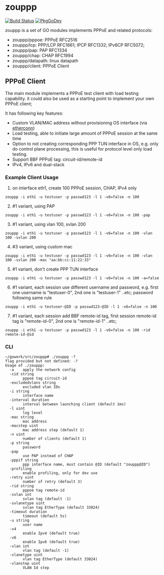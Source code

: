 # zouppp
[![Build Status](https://travis-ci.org/hujun-open/zouppp.svg?branch=master)](https://travis-ci.org/hujun-open/zouppp)
[![PkgGoDev](https://pkg.go.dev/badge/github.com/hujun-open/zouppp)](https://pkg.go.dev/github.com/hujun-open/zouppp)

zouppp is a set of GO modules implements PPPoE and related protocols:

 * zouppp/pppoe: PPPoE RFC2516
 * zouppp/lcp: PPP/LCP RFC1661; IPCP RFC1332; IPv6CP RFC5072;
 * zouppp/pap: PAP RFC1334
 * zouppp/chap: CHAP RFC1994
 * zouppp/datapath: linux datapath
 * zouppp/client: PPPoE Client

## PPPoE Client
The main module implements a PPPoE test client with load testing capability. it could also be used as a starting point to implement your own PPPoE client;

It has following key features:

- Custom VLAN/MAC address without provisioning OS interface (via [etherconn](https://github.com/hujun-open/etherconn))
- Load testing, able to initiate large amount of PPPoE session at the same time
- Option to not creating corresponding PPP TUN interface in OS, e.g. only do control plane processing, this is useful for protocol level only load testing.
- Support BBF PPPoE tag: circuit-id/remote-id
- IPv4, IPv6 and dual-stack
 

### Example Client Usage

1. on interface eth1, create 100 PPPoE session, CHAP, IPv4 only

`zouppp -i eth1 -u testuser -p passwd123 -l 1 -v6=false -n 100`

2. #1 variant, using PAP

`zouppp -i eth1 -u testuser -p passwd123 -l 1 -v6=false -n 100 -pap`

3. #1 variant, using vlan 100, svlan 200

`zouppp -i eth1 -u testuser -p passwd123 -l 1 -v6=false -n 100 -vlan 100 -svlan 200`

4. #3 variant, using custom mac 

`zouppp -i eth1 -u testuser -p passwd123 -l 1 -v6=false -n 100 -vlan 100 -svlan 200 -mac "aa:bb:cc:11:22:33"`

5. #1 variant, don't create PPP TUN interface

`zouppp -i eth1 -u testuser -p passwd123 -l 1 -v6=false -n 100 -a=false`

6. #1 variant, each session use different username and password, e.g. first one username is "testuser-0", 2nd one is "testuser-1" ..etc; password following same rule

`zouppp -i eth1 -u testuser-@ID -p passwd123-@ID -l 1 -v6=false -n 100`

7. #1 variant, each session add BBF remote-id tag, first session remote-id tag is "remote-id-0", 2nd one is "remote-id-1" ..etc;

`zouppp -i eth1 -u testuser -p passwd123 -l 1 -v6=false -n 100 -rid remote-id-@id`



### CLI

```
~/gowork/src/zouppp# ./zouppp -?
flag provided but not defined: -?
Usage of ./zouppp:
  -a    apply the network config
  -cid string
        pppoe tag circuit-id
  -excludedvlans string
        excluded vlan IDs
  -i string
        interface name
  -interval duration
        interval between launching client (default 1ms)
  -l uint
        log level
  -mac string
        mac address
  -macstep uint
        mac address step (default 1)
  -n uint
        number of clients (default 1)
  -p string
        password
  -pap
        use PAP instead of CHAP
  -pppif string
        ppp interface name, must contain @ID (default "zouppp@ID")
  -profiling
        enable profiling, only for dev use
  -retry uint
        number of retry (default 3)
  -rid string
        pppoe tag remote-id
  -svlan int
        svlan tag (default -1)
  -svlanetype uint
        svlan tag EtherType (default 33024)
  -timeout duration
        timeout (default 5s)
  -u string
        user name
  -v4
        enable Ipv4 (default true)
  -v6
        enable Ipv6 (default true)
  -vlan int
        vlan tag (default -1)
  -vlanetype uint
        vlan tag EtherType (default 33024)
  -vlanstep uint
        VLAN Id step
```



